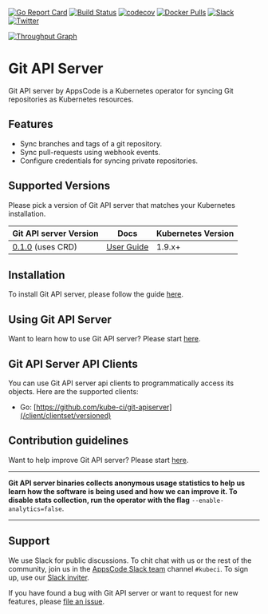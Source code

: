 [![Go Report Card](https://goreportcard.com/badge/github.com/kube-ci/git-apiserver)](https://goreportcard.com/report/github.com/kube-ci/git-apiserver)
[![Build Status](https://travis-ci.org/kube-ci/git-apiserver.svg?branch=master)](https://travis-ci.org/kube-ci/git-apiserver)
[![codecov](https://codecov.io/gh/kube-ci/git-apiserver/branch/master/graph/badge.svg)](https://codecov.io/gh/kube-ci/git-apiserver)
[![Docker Pulls](https://img.shields.io/docker/pulls/kubeci/git-apiserver.svg)](https://hub.docker.com/r/kubeci/git-apiserver/)
[![Slack](https://slack.appscode.com/badge.svg)](https://slack.appscode.com)
[![Twitter](https://img.shields.io/twitter/follow/thekubeci.svg?style=social&logo=twitter&label=Follow)](https://twitter.com/intent/follow?screen_name=TheKubeCi)

[![Throughput Graph](https://graphs.waffle.io/kube-ci/project/throughput.svg)](https://waffle.io/kube-ci/project/metrics/throughput)

# Git API Server

Git API server by AppsCode is a Kubernetes operator for syncing Git repositories as Kubernetes resources.

## Features

- Sync branches and tags of a git repository.
- Sync pull-requests using webhook events.
- Configure credentials for syncing private repositories.

## Supported Versions

Please pick a version of Git API server that matches your Kubernetes installation.

| Git API server Version                                                                      | Docs                                                            | Kubernetes Version |
|------------------------------------------------------------------------------------|-----------------------------------------------------------------|--------------------|
| [0.1.0](https://github.com/kube-ci/git-apiserver/releases/tag/0.1.0) (uses CRD) | [User Guide](https://kube.ci/products/git-apiserver/0.1.0)    | 1.9.x+             |

## Installation

To install Git API server, please follow the guide [here](https://kube.ci/products/git-apiserver/0.1.0/setup/install).

## Using Git API Server

Want to learn how to use Git API server? Please start [here](https://kube.ci/products/git-apiserver/0.1.0).

## Git API Server API Clients

You can use Git API server api clients to programmatically access its objects. Here are the supported clients:

- Go: [https://github.com/kube-ci/git-apiserver](/client/clientset/versioned)

## Contribution guidelines

Want to help improve Git API server? Please start [here](https://kube.ci/products/git-apiserver/0.1.0/welcome/contributing).

---

**Git API server binaries collects anonymous usage statistics to help us learn how the software is being used and how we can improve it. To disable stats collection, run the operator with the flag** `--enable-analytics=false`.

---

## Support

We use Slack for public discussions. To chit chat with us or the rest of the community, join us in the [AppsCode Slack team](https://appscode.slack.com/messages/C8NCX6N23/details/) channel `#kubeci`. To sign up, use our [Slack inviter](https://slack.appscode.com/).

If you have found a bug with Git API server or want to request for new features, please [file an issue](https://github.com/kube-ci/project/issues/new).
